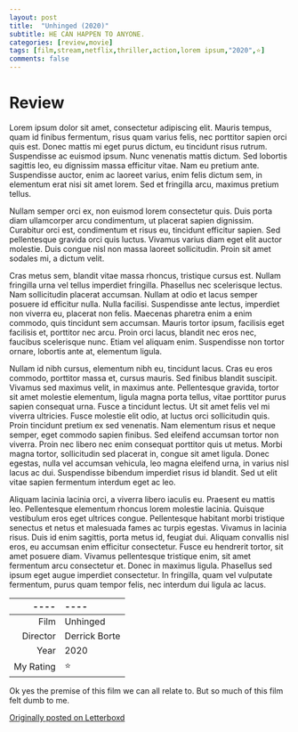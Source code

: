 ```yaml
---
layout: post
title:  "Unhinged (2020)"
subtitle: HE CAN HAPPEN TO ANYONE.
categories: [review,movie]
tags: [film,stream,netflix,thriller,action,lorem ipsum,"2020",⭐]
comments: false
---
```


# Review

Lorem ipsum dolor sit amet, consectetur adipiscing elit. Mauris tempus, quam id finibus fermentum, risus quam varius felis, nec porttitor sapien orci quis est. Donec mattis mi eget purus dictum, eu tincidunt risus rutrum. Suspendisse ac euismod ipsum. Nunc venenatis mattis dictum. Sed lobortis sagittis leo, eu dignissim massa efficitur vitae. Nam eu pretium ante. Suspendisse auctor, enim ac laoreet varius, enim felis dictum sem, in elementum erat nisi sit amet lorem. Sed et fringilla arcu, maximus pretium tellus.

Nullam semper orci ex, non euismod lorem consectetur quis. Duis porta diam ullamcorper arcu condimentum, ut placerat sapien dignissim. Curabitur orci est, condimentum et risus eu, tincidunt efficitur sapien. Sed pellentesque gravida orci quis luctus. Vivamus varius diam eget elit auctor molestie. Duis congue nisl non massa laoreet sollicitudin. Proin sit amet sodales mi, a dictum velit.

Cras metus sem, blandit vitae massa rhoncus, tristique cursus est. Nullam fringilla urna vel tellus imperdiet fringilla. Phasellus nec scelerisque lectus. Nam sollicitudin placerat accumsan. Nullam at odio et lacus semper posuere id efficitur nulla. Nulla facilisi. Suspendisse ante lectus, imperdiet non viverra eu, placerat non felis. Maecenas pharetra enim a enim commodo, quis tincidunt sem accumsan. Mauris tortor ipsum, facilisis eget facilisis et, porttitor nec arcu. Proin orci lacus, blandit nec eros nec, faucibus scelerisque nunc. Etiam vel aliquam enim. Suspendisse non tortor ornare, lobortis ante at, elementum ligula.

Nullam id nibh cursus, elementum nibh eu, tincidunt lacus. Cras eu eros commodo, porttitor massa et, cursus mauris. Sed finibus blandit suscipit. Vivamus sed maximus velit, in maximus ante. Pellentesque gravida, tortor sit amet molestie elementum, ligula magna porta tellus, vitae porttitor purus sapien consequat urna. Fusce a tincidunt lectus. Ut sit amet felis vel mi viverra ultricies. Fusce molestie elit odio, at luctus orci sollicitudin quis. Proin tincidunt pretium ex sed venenatis. Nam elementum risus et neque semper, eget commodo sapien finibus. Sed eleifend accumsan tortor non viverra. Proin nec libero nec enim consequat porttitor quis ut metus. Morbi magna tortor, sollicitudin sed placerat in, congue sit amet ligula. Donec egestas, nulla vel accumsan vehicula, leo magna eleifend urna, in varius nisl lacus ac dui. Suspendisse bibendum imperdiet risus id blandit. Sed ut elit vitae sapien fermentum interdum eget ac leo.

Aliquam lacinia lacinia orci, a viverra libero iaculis eu. Praesent eu mattis leo. Pellentesque elementum rhoncus lorem molestie lacinia. Quisque vestibulum eros eget ultrices congue. Pellentesque habitant morbi tristique senectus et netus et malesuada fames ac turpis egestas. Vivamus in lacinia risus. Duis id enim sagittis, porta metus id, feugiat dui. Aliquam convallis nisl eros, eu accumsan enim efficitur consectetur. Fusce eu hendrerit tortor, sit amet posuere diam. Vivamus pellentesque tristique enim, sit amet fermentum arcu consectetur et. Donec in maximus ligula. Phasellus sed ipsum eget augue imperdiet consectetur. In fringilla, quam vel vulputate fermentum, purus quam tempor felis, nec interdum dui ligula ac lacus. 

----|----
--: | :--
Film | Unhinged
Director | Derrick Borte
Year | 2020
My Rating | ⭐



Ok yes the premise of this film we can all relate to. But so much of this film felt dumb to me.

[Originally posted on Letterboxd](https://letterboxd.com/nickbarrett/film/unhinged-2020/)
